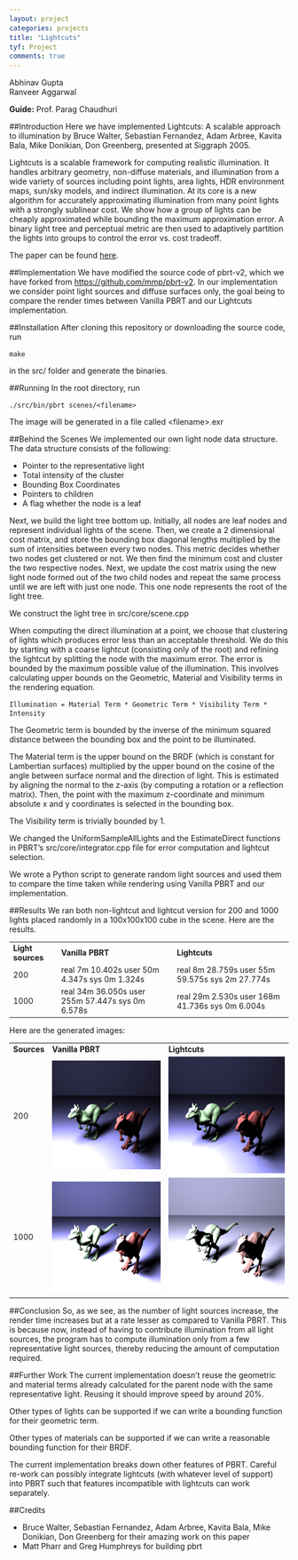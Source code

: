 ```yaml
---
layout: project
categories: projects
title: "Lightcuts"
tyf: Project
comments: true
---
```


Abhinav Gupta    
Ranveer Aggarwal

**Guide:** Prof. Parag Chaudhuri

##Introduction
Here we have implemented Lightcuts: A scalable approach to illumination by Bruce Walter, Sebastian Fernandez, Adam Arbree, Kavita Bala, Mike Donikian, Don Greenberg, presented at Siggraph 2005.    

Lightcuts is a scalable framework for computing realistic illumination. It handles arbitrary geometry, non-diffuse materials, and illumination from a wide variety of sources including point lights, area lights, HDR environment maps, sun/sky models, and indirect illumination. At its core is a new algorithm for accurately approximating illumination from many point lights with a strongly sublinear cost. We show how a group of lights can be cheaply approximated while bounding the maximum approximation error. A binary light tree and perceptual metric are then used to adaptively partition the lights into groups to control the error vs. cost tradeoff.

The paper can be found [here](http://www.cs.cornell.edu/~kb/projects/lightcuts/).

##Implementation
We have modified the source code of pbrt-v2, which we have forked from https://github.com/mmp/pbrt-v2.
In our implementation we consider point light sources and diffuse surfaces only, the goal being to compare the render times between Vanilla PBRT and our Lightcuts implementation.

##Installation
After cloning this repository or downloading the source code, run
	
	make

in the src/ folder and generate the binaries.

##Running
In the root directory, run

	./src/bin/pbrt scenes/<filename>

The image will be generated in a file called &lt;filename&gt;.exr

##Behind the Scenes
We implemented our own light node data structure. The data structure consists of the following:

* Pointer to the representative light
* Total intensity of the cluster
* Bounding Box Coordinates
* Pointers to children
* A flag whether the node is a leaf

Next, we build the light tree bottom up. Initially, all nodes are leaf nodes and represent individual lights of the scene. Then, we create a 2 dimensional cost matrix, and store the bounding box diagonal lengths multiplied by the sum of intensities between every two nodes. This metric decides whether two nodes get clustered or not. We then find the minimum cost and cluster the two respective nodes. Next, we update the cost matrix using the new light node formed out of the two child nodes and repeat the same process until we are left with just one node. This one node represents the root of the light tree.

We construct the light tree in src/core/scene.cpp

When computing the direct illumination at a point, we choose that clustering of lights which produces error less than an acceptable threshold. We do this by starting with a coarse lightcut (consisting only of the root) and refining the lightcut by splitting the node with the maximum error. The error is bounded by the maximum possible value of the illumination. This involves calculating upper bounds on the Geometric, Material and Visibility terms in the rendering equation.

	Illumination = Material Term * Geometric Term * Visibility Term * Intensity

The Geometric term is bounded by the inverse of the minimum squared distance between the bounding box and the point to be illuminated.

The Material term is the upper bound on the BRDF (which is constant for Lambertian surfaces) multiplied by the upper bound on the cosine of the angle between surface normal and the direction of light. This is estimated by aligning the normal to the z-axis (by computing a rotation or a reflection matrix). Then, the point with the maximum z-coordinate and minimum absolute x and y coordinates is selected in the bounding box.

The Visibility term is trivially bounded by 1.

We changed the UniformSampleAllLights and the EstimateDirect functions in PBRT’s src/core/integrator.cpp file for error computation and lightcut selection.

We wrote a Python script to generate random light sources and used them to compare the time taken while rendering using Vanilla PBRT and our implementation.

##Results
We ran both non-lightcut and lightcut version for 200 and 1000 lights placed randomly in a 100x100x100 cube in the scene. Here are the results.
<table class="table table-bordered">
	<tr>
		<td><b>Light sources</b></td>
		<td><b>Vanilla PBRT</b></td>
		<td><b>Lightcuts</b></td>
	</tr>
	<tr>
		<td>200</td>
		<td>
			real	7m 10.402s    
			user	50m 4.347s    
			sys		0m 1.324s    
		</td>
		<td>
			real	8m 28.759s    
			user	55m 59.575s    
			sys		2m 27.774s    
		</td>
	</tr>
	<tr>
		<td>1000</td>
		<td>
			real	34m 36.050s    
			user	255m 57.447s    
			sys		0m 6.578s   
		</td>
		<td>
			real	29m 2.530s    
			user	168m 41.736s    
			sys		0m 6.004s    
		</td>
	</tr>
</table>

Here are the generated images:
<table class="table table-bordered">
	<tr>
		<td><b>Sources</b></td>
		<td><b>Vanilla PBRT</b></td>
		<td><b>Lightcuts</b></td>
	</tr>
	<tr>
		<td>
			200
		</td>
		<td>
			<img class="img-responsive" src="/assets/images/projects/lightcuts/v200.jpg">
		</td>
		<td>
			<img class="img-responsive" src="/assets/images/projects/lightcuts/l200.jpg">
		</td>
	</tr>
	<tr>
		<td>
			1000
		</td>
		<td>
			<img class="img-responsive" src="/assets/images/projects/lightcuts/v1000.jpg">
		</td>
		<td>
			<img class="img-responsive" src="/assets/images/projects/lightcuts/l1000.jpg">
		</td>
	</tr>
</table>

##Conclusion
So, as we see, as the number of light sources increase, the render time increases but at a rate lesser as compared to Vanilla PBRT. This is because now, instead of having to contribute illumination from all light sources, the program has to compute illumination only from a few representative light sources, thereby reducing the amount of computation required.

##Further Work
The current implementation doesn’t reuse the geometric and material terms already calculated for the parent node with the same representative light. Reusing it should improve speed by around 20%.

Other types of lights can be supported if we can write a bounding function for their geometric term.

Other types of materials can be supported if we can write a reasonable bounding function for their BRDF.

The current implementation breaks down other features of PBRT. Careful re-work can possibly integrate lightcuts (with whatever level of support) into PBRT such that features incompatible with lightcuts can work separately.

##Credits
* Bruce Walter, Sebastian Fernandez, Adam Arbree, Kavita Bala, Mike Donikian, Don Greenberg for their amazing work on this paper
* Matt Pharr and Greg Humphreys for building pbrt